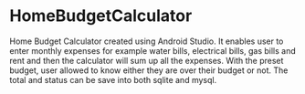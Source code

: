 # HomeBudgetCalculator
Home Budget Calculator created using Android Studio. It enables user to enter monthly expenses for example water bills, electrical bills, gas bills and rent and then the calculator will sum up all the expenses. With the preset budget, user allowed to know either they are over their budget or not. The total and status can be save into both sqlite and mysql. 

